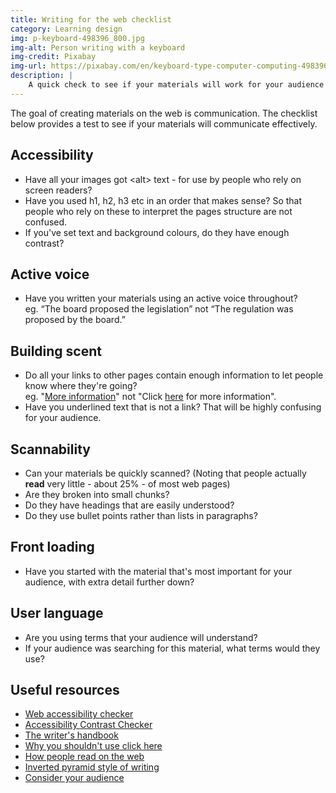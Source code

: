 ```yaml
---
title: Writing for the web checklist
category: Learning design
img: p-keyboard-498396_800.jpg
img-alt: Person writing with a keyboard
img-credit: Pixabay
img-url: https://pixabay.com/en/keyboard-type-computer-computing-498396/
description: |
    A quick check to see if your materials will work for your audience
---
```

The goal of creating materials on the web is communication. The checklist below provides a test to see if your materials will communicate effectively.

## Accessibility

- Have all your images got &lt;alt&gt; text - for use by people who rely on screen readers?
- Have you used h1, h2, h3 etc in an order that makes sense? So that people who rely on these to interpret the pages structure are not confused.
- If you've set text and background colours, do they have enough contrast?

## Active voice

- Have you written your materials using an active voice throughout?<br>eg. “The board proposed the legislation” not “The regulation was proposed by the board.”

## Building scent

- Do all your links to other pages contain enough information to let people know where they're going?<br>eg. "<u>More information</u>"&nbsp;not "Click <u>here</u>&nbsp;for more information".
- Have you underlined text that is not a link? That will be highly confusing for your audience.

## Scannability

- Can your materials be quickly scanned? (Noting that people actually <b>read</b>&nbsp;very little - about 25% - of most web pages)
- Are they broken into small chunks?
- Do they have headings that are easily understood?
- Do they use bullet points rather than lists in paragraphs?

## Front loading

- Have you started with the material that's most important for your audience, with extra detail further down?

## User language

- Are you using terms that your audience will understand?
- If your audience was searching for this material, what terms would they use?

## Useful resources

- <a href="https://achecker.ca" target="_blank">Web accessibility checker</a>
- <a href="http://accessible-colors.com/" target="_blank">Accessibility Contrast Checker</a>
- <a href="http://writing.wisc.edu/Handbook/CCS_activevoice.html" target="_blank">The writer's handbook</a>
- <a href="http://www.wyversolutions.co.uk/2015/08/10-why-shouldnt-use-click-here" target="_blank">Why you shouldn't use click here</a>
- <a href="https://www.nngroup.com/articles/how-users-read-on-the-web/" target="_blank">How people read on the web</a>
- <a href="https://webwisewording.com/inverted-pyramid/" target="_blank">Inverted pyramid style of writing</a>
- <a href="https://writingcommons.org/open-text/writing-processes/think-rhetorically/712-consider-your-audience" target="_blank">Consider your audience</a>
